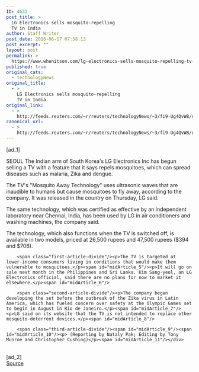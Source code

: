 ```yaml
---
ID: 4632
post_title: >
  LG Electronics sells mosquito-repelling
  TV in India
author: Staff Writer
post_date: 2016-06-17 07:58:13
post_excerpt: ""
layout: post
permalink: >
  https://www.whenitson.com/lg-electronics-sells-mosquito-repelling-tv-in-india/
published: true
original_cats:
  - technologyNews
original_title:
  - >
    LG Electronics sells mosquito-repelling
    TV in India
original_link:
  - >
    http://feeds.reuters.com/~r/reuters/technologyNews/~3/fi9-Ug4QvW8/us-lg-elec-mosquitotv-idUSKCN0Z30F2
canonical_url:
  - >
    http://feeds.reuters.com/~r/reuters/technologyNews/~3/fi9-Ug4QvW8/us-lg-elec-mosquitotv-idUSKCN0Z30F2
---
```

 [ad_1]
<br><div id="articleText">
<span id="midArticle_start"/>

<span id="midArticle_0"/><span class="focusParagraph" readability="5"><p><span class="articleLocation">SEOUL</span> The Indian arm of South Korea's LG Electronics Inc has begun selling a TV with a feature that it says repels mosquitoes, which can spread diseases such as malaria, Zika and dengue.</p></span><span id="midArticle_1"/><p>The TV's "Mosquito Away Technology" uses ultrasonic waves that are inaudible to humans but cause mosquitoes to fly away, according to the company. It was released in the country on Thursday, LG said.</p><span id="midArticle_2"/><p>The same technology, which was certified as effective by an independent laboratory near Chennai, India, has been used by LG in air conditioners and washing machines, the company said.</p><span id="midArticle_3"/><p>The technology, which also functions when the TV is switched off, is available in two models, priced at 26,500 rupees and 47,500 rupees ($394 and $706).</p><span id="midArticle_4"/>
        
        <span class="first-article-divide"/><p>The TV is targeted at lower-income consumers living in conditions that would make them vulnerable to mosquitoes.</p><span id="midArticle_5"/><p>It will go on sale next month in the Philippines and Sri Lanka. Kim Sang-yeol, an LG Electronics official, said there are no plans for now to market it elsewhere.</p><span id="midArticle_6"/>
        
        <span class="second-article-divide"/><p>The company began developing the set before the outbreak of the Zika virus in Latin America, which has fueled concern over safety at the Olympic Games set to begin in August in Rio de Janeiro.</p><span id="midArticle_7"/><p>LG said on its website that the TV is not intended to replace other mosquito-deterrent devices.</p><span id="midArticle_8"/>
        
        <span class="third-article-divide"/><span id="midArticle_9"/><span id="midArticle_10"/><p> (Reporting by Nataly Pak; Editing by Tony Munroe and Christopher Cushing)</p><span id="midArticle_11"/></div>
<br>[ad_2]
<br><a href="http://feeds.reuters.com/~r/reuters/technologyNews/~3/fi9-Ug4QvW8/us-lg-elec-mosquitotv-idUSKCN0Z30F2">Source </a>